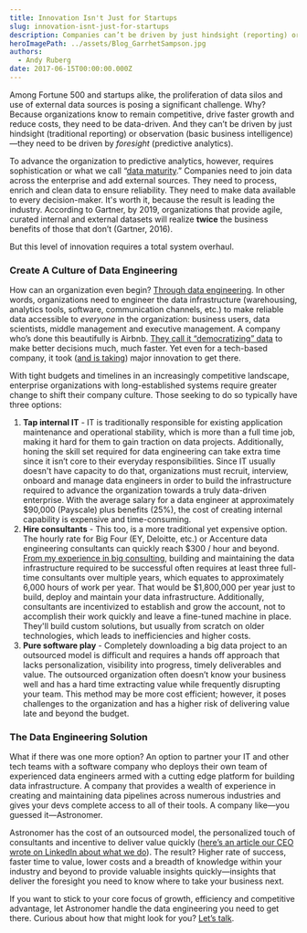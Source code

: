 ```yaml
---
title: Innovation Isn't Just for Startups
slug: innovation-isnt-just-for-startups
description: Companies can’t be driven by just hindsight (reporting) or observation (basic business intelligence)—they need to be driven by foresight (predictive analytics).
heroImagePath: ../assets/Blog_GarrhetSampson.jpg
authors:
  - Andy Ruberg
date: 2017-06-15T00:00:00.000Z
---
```


Among Fortune 500 and startups alike, the proliferation of data silos and use of external data sources is posing a significant challenge. Why? Because organizations know to remain competitive, drive faster growth and reduce costs, they need to be data-driven. And they can’t be driven by just hindsight (traditional reporting) or observation (basic business intelligence)—they need to be driven by _foresight_ (predictive analytics).

To advance the organization to predictive analytics, however, requires sophistication or what we call “[data maturity](https://www.astronomer.io/data-assessment).” Companies need to join data across the enterprise and add external sources. They need to process, enrich and clean data to ensure reliability. They need to make data available to every decision-maker. It's worth it, because the result is leading the industry. According to Gartner, by 2019, organizations that provide agile, curated internal and external datasets will realize **twice** the business benefits of those that don’t (Gartner, 2016).

But this level of innovation requires a total system overhaul. &nbsp;

### Create A Culture of Data Engineering

How can an organization even begin? [Through data engineering](https://www.astronomer.io/blog/airflow-and-the-future-of-data-engineering). In other words, organizations need to engineer the data infrastructure (warehousing, analytics tools, software, communication channels, etc.) to make reliable data accessible to _everyone_ in the organization: business users, data scientists, middle management and executive management. A company who’s done this beautifully is Airbnb. [They call it “democratizing” data](https://medium.com/airbnb-engineering/democratizing-data-at-airbnb-852d76c51770) to make better decisions much, much faster. Yet even for a tech-based company, it took ([and is taking](https://medium.com/airbnb-engineering/how-airbnb-democratizes-data-science-with-data-university-3eccc71e073a)) major innovation to get there.

With tight budgets and timelines in an increasingly competitive landscape, enterprise organizations with long-established systems require greater change to shift their company culture. Those seeking to do so typically have three options:

1. **Tap internal IT** - IT is traditionally responsible for existing application maintenance and operational stability, which is more than a full time job, making it hard for them to gain traction on data projects. Additionally, honing the skill set required for data engineering can take extra time since it isn’t core to their everyday responsibilities. Since IT usually doesn't have capacity to do that, organizations must recruit, interview, onboard and manage data engineers in order to build the infrastructure required to advance the organization towards a truly data-driven enterprise. With the average salary for a data engineer at approximately $90,000 (Payscale) plus benefits (25%), the cost of creating internal capability is expensive and time-consuming.&nbsp;
2. **Hire consultants** - This too, is a more traditional yet expensive option. The hourly rate for Big Four (EY, Deloitte, etc.) or Accenture data engineering consultants can quickly reach $300 / hour and beyond. [From my experience in big consulting](https://www.astronomer.io/blog/why-i-left-big-consulting-for-a-startup), building and maintaining the data infrastructure required to be successful often requires at least three full-time consultants over multiple years, which equates to approximately 6,000 hours of work per year. That would be $1,800,000 per year just to build, deploy and maintain your data infrastructure. Additionally, consultants are incentivized to establish and grow the account, not to accomplish their work quickly and leave a fine-tuned machine in place. They'll build custom solutions, but usually from scratch on older technologies, which leads to inefficiencies and higher costs.
3. **Pure software play** - Completely downloading a big data project to an outsourced model is difficult and requires a hands off approach that lacks personalization, visibility into progress, timely deliverables and value. The outsourced organization often doesn’t know your business well and has a hard time extracting value while frequently disrupting your team. This method may be more cost efficient; however, it poses challenges to the organization and has a higher risk of delivering value late and beyond the budget.

### The Data Engineering Solution

What if there was one more option? An option to partner your IT and other tech teams with a software company who deploys their own team of experienced data engineers armed with a cutting edge platform for building data infrastructure. A company that provides a wealth of experience in creating and maintaining data pipelines across numerous industries and gives your devs complete access to all of their tools. A company like—you guessed it—Astronomer.

Astronomer has the cost of an outsourced model, the personalized touch of consultants and incentive to deliver value quickly ([here’s an article our CEO wrote on LinkedIn about what we do](https://www.linkedin.com/pulse/astronomer-platform-data-engineering-ry-walker)). The result? Higher rate of success, faster time to value, lower costs and a breadth of knowledge within your industry and beyond to provide valuable insights quickly—insights that deliver the foresight you need to know where to take your business next.

If you want to stick to your core focus of growth, efficiency and competitive advantage, let Astronomer handle the data engineering you need to get there. Curious about how that might look for you? [Let’s talk](mailto:andy@astronomer.io).

